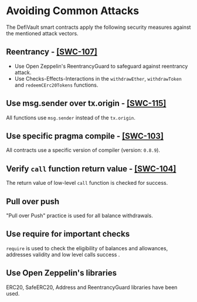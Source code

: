# Avoiding Common Attacks

The DefiVault smart contracts apply the following security measures against the mentioned attack vectors.

## Reentrancy - <a href='https://swcregistry.io/docs/SWC-107'>[SWC-107]</a>

* Use Open Zeppelin's ReentrancyGuard to safeguard against reentrancy attack.
* Use Checks-Effects-Interactions in the `withdrawEther`, `withdrawToken` and `redeemCErc20Tokens` functions.

## Use msg.sender over tx.origin - <a href='https://swcregistry.io/docs/SWC-115'>[SWC-115]</a>

All functions use `msg.sender` instead of the `tx.origin`.

## Use specific pragma compile - <a href='https://swcregistry.io/docs/SWC-103'>[SWC-103]</a>

All contracts use a specific version of compiler (version: `0.8.9`). 

## Verify `call` function return value - <a href='https://swcregistry.io/docs/SWC-104'>[SWC-104]</a>

The return value of low-level `call` function is checked for success.

## Pull over push

"Pull over Push" practice is used for all balance withdrawals.

## Use require for important checks

`require` is used to check the eligibility of balances and allowances, addresses validity and low level calls success  .

## Use Open Zeppelin's libraries
ERC20, SafeERC20, Address and ReentrancyGuard libraries have been used.
